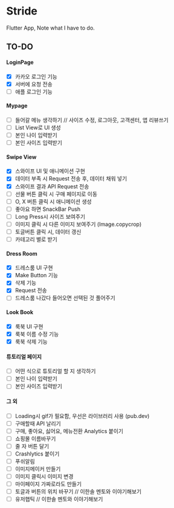# Stride
Flutter App, Note what I have to do.

## TO-DO

#### LoginPage
- [x] 카카오 로그인 기능
- [x] 서버에 요청 전송
- [ ] 애플 로그인 기능

#### Mypage
- [ ] 들어갈 메뉴 생각하기 // 사이즈 수정, 로그아웃, 고객센터, 앱 리뷰쓰기
- [ ] List View로 UI 생성
- [ ] 본인 나이 입력받기
- [ ] 본인 사이즈 입력받기

#### Swipe View
- [x] 스와이프 UI 및 애니메이션 구현
- [x] 데이터 부족 시 Request 전송 후, 데이터 채워 넣기
- [x] 스와이프 결과 API Request 전송
- [ ] 선물 버튼 클릭 시 구매 페이지로 이동
- [ ] O, X 버튼 클릭 시 애니메이션 생성
- [ ] 좋아요 하면 SnackBar Push 
- [ ] Long Press시 사이즈 보여주기
- [ ] 이미지 클릭 시 다른 이미지 보여주기 (Image.copycrop)
- [ ] 토글버튼 클릭 시, 데이터 갱신
- [ ] 카테고리 별로 받기

#### Dress Room
- [x] 드레스룸 UI 구현
- [x] Make Button 기능
- [x] 삭제 기능
- [x] Request 전송
- [ ] 드레스룸 나갔다 들어오면 선택된 것 풀어주기

#### Look Book
- [x] 룩북 UI 구현
- [x] 룩북 이름 수정 기능
- [x] 룩북 삭제 기능

#### 튜토리얼 페이지
- [ ] 어떤 식으로 튜토리얼 할 지 생각하기
- [ ] 본인 나이 입력받기
- [ ] 본인 사이즈 입력받기

#### 그 외
- [ ] Loading시 gif가 필요함, 우선은 라이브러리 사용 (pub.dev)
- [ ] 구매할때 API 날리기
- [ ] 구매, 좋아요, 싫어요, 메뉴전환 Analytics 붙이기
- [ ] 쇼핑몰 이름바꾸기
- [ ] 줄 자 버튼 달기
- [ ] Crashlytics 붙이기
- [ ] 푸쉬알림
- [ ] 이미지메이커 만들기
- [ ] 이미지 클릭시 이미지 변경
- [ ] 마이페이지 가짜로라도 만들기
- [ ] 토글과 버튼의 위치 바꾸기 // 이한솔 멘토와 이야기해보기
- [ ] 유저햅틱 // 이한솔 멘토와 이야기해보기